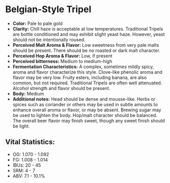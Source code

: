 # Belgian-Style Tripel

- **Color:** Pale to pale gold
- **Clarity:** Chill haze is acceptable at low temperatures. Traditional Tripels are bottle conditioned and may exhibit slight yeast haze. However, yeast should not be intentionally roused.
- **Perceived Malt Aroma & Flavor:** Low sweetness from very pale malts should be present. There should be no roasted or dark malt character.
- **Perceived Hop Aroma & Flavor:** Low, if present
- **Perceived bitterness:** Medium to medium-high
- **Fermentation Characteristics:** A complex, sometimes mildly spicy, aroma and flavor characterize this style. Clove-like phenolic aroma and flavor may be very low. Fruity esters, including banana, are also common, but not required. Traditional Tripels are often well attenuated. Alcohol strength and flavor should be present.
- **Body:** Medium
- **Additional notes:** Head should be dense and mousse-like. Herbs or spices such as coriander or others may be used in subtle amounts to enhance overall aroma or flavor, or may be absent. Brewing sugar may be used to lighten the body. Hop/malt character should be balanced. The overall beer flavor may finish sweet, though any sweet finish should be light.

## Vital Statistics:

- OG: 1.070 - 1.092
- FG: 1.008 - 1.014
- IBUs: 20 - 45
- SRM: 4 - 7
- ABV: 7.1 - 10.1% 

